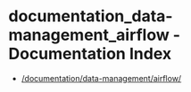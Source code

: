# documentation_data-management_airflow - Documentation Index

- [/documentation/data-management/airflow/](./_documentation_data-management_airflow_.md)
